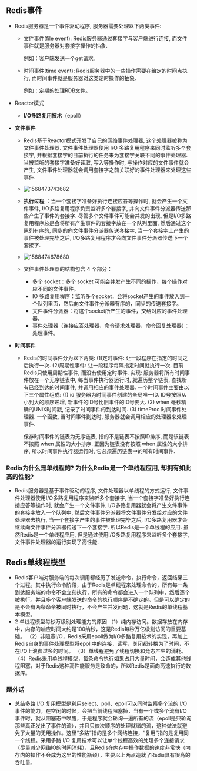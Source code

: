 ## Redis事件

- Redis服务器是一个事件驱动程序, 服务器需要处理以下两类事件:

  - 文件事件(file event): Redis服务器通过套接字与客户端进行连接, 而文件事件就是服务器对套接字操作的抽象.

    例如：客户端发送一个get请求。

  - 时间事件(time event): Redis服务器中的一些操作需要在给定的时间点执行, 而时间事件就是服务器对这类定时操作的抽象.

    例如：定期的处理RDB文件。

- Reactor模式

  - **I/O多路复用技术**（epoll）

- **文件事件**

  - Redis基于Reactor模式开发了自己的网络事件处理器, 这个处理器被称为文件事件处理器.
    文件事件处理器使用 I/O 多路复用程序来同时监听多个套接字, 并根据套接字的目前执行的任务来为套接字关联不同的事件处理器. 当被监听的套接字准备好读取, 写入等操作时, 与操作对应的文件事件就会产生, 文件事件处理器就会调用套接字之前关联好的事件处理器来处理这些事件.
  - ![1568473743682](C:\Users\侯泽明\AppData\Roaming\Typora\typora-user-images\1568473743682.png)
  - **执行过程** ：当一个套接字准备好执行连接应答等操作时, 就会产生一个文件事件, I/O多路复用程序负责监听多个套接字, 并向文件事件分派器传送那些产生了事件的套接字. 尽管多个文件事件可能会并发的出现, 但是I/O多路复用程序总是会将所有产生事件的套接字放在一个队列里面, 然后通过这个队列有序的, 同步的向文件事件分派器传送套接字, 当一个套接字上产生的事件被处理完毕之后, I/O多路复用程序才会向文件事件分派器传送下一个套接字.
  - ![1568474678680](C:\Users\侯泽明\AppData\Roaming\Typora\typora-user-images\1568474678680.png)

  
  - 文件事件处理器的结构包含 4 个部分：
    - 多个 socket：多个 socket 可能会并发产生不同的操作，每个操作对应不同的文件事件。
    - IO 多路复用程序：监听多个socket，会将socket产生的事件放入到一个队列里面，然后向文件事件分派器有序的，同步的传送套接字。
    - 文件事件分派器：将这个socket所产生的事件，交给对应的事件处理器。
    - 事件处理器（连接应答处理器、命令请求处理器、命令回复处理器）：处理事件。

- **时间事件**

  - Redis的时间事件分为以下两类:
    (1)定时事件: 让一段程序在指定的时间之后执行一次.
    (2)周期性事件: 让一段程序每隔指定时间就执行一次. 
    目前Redis只使用周期性事件, 而没有使用定时事件.
    实现:
    服务器将所有时间事件放在一个无序链表中, 每当事件执行器运行时, 就遍历整个链表, 查找所有已经到达的时间事件, 并调用相应的事件处理器.
    一个时间事件主要由以下三个属性组成:
    (1) id
    服务器为时间事件创建的全局唯一ID. ID号按照从小到大的顺序递增, 新事件的ID号比旧事件的ID号要大.
    (2) when
    毫秒精确的UNIX时间戳, 记录了时间事件的到达时间.
    (3) timeProc
    时间事件处理器. 一个函数, 当时间事件到达时, 服务器就会调用相应的处理器来处理事件.

    

    保存时间事件的链表为无序链表, 指的不是链表不按照ID排序, 而是该链表不按照 when 属性的大小排序. 正因为链表没有按照 when 属性的大小排序, 所以时间事件执行器运行时, 它必须遍历链表中的所有时间事件.

### Redis为什么是单线程的? 为什么Redis是一个单线程应用, 却拥有如此高的性能?

- Redis服务器是基于事件驱动的程序, 文件处理器以单线程的方式运行, 文件事件处理器使用I/O多路复用程序来监听多个套接字, 当一个套接字准备好执行连接应答等操作时, 就会产生一个文件事件, I/O多路复用器就会将产生文件事件的套接字放入一个队列中, 然后文件事件分派器将文件事件分发给对应的文件处理器去执行, 当一个套接字产生的事件被处理完毕之后, I/O多路复用器才会继续向文件事件分派器传送下一个套接字. 所以Redis是一个单线程的应用. 
  虽然Redis是一个单线程应用, 但是通过使用I/O多路复用程序来监听多个套接字, 文件事件处理器的运行实现了高性能.



## Redis单线程模型

- Redis客户端对服务端的每次调用都经历了发送命令，执行命令，返回结果三个过程。其中执行命令阶段，由于Redis是单线程来处理命令的，所有每一条到达服务端的命令不会立刻执行，所有的命令都会进入一个队列中，然后逐个被执行。并且多个客户端发送的命令的执行顺序是不确定的。但是可以确定的是不会有两条命令被同时执行，不会产生并发问题，这就是Redis的单线程基本模型。
- 2 单线程模型每秒万级别处理能力的原因
  （1）纯内存访问。数据存放在内存中，内存的响应时间大约是100纳秒，这是Redis每秒万亿级别访问的重要基础。
  （2）非阻塞I/O，Redis采用epoll做为I/O多路复用技术的实现，再加上Redis自身的事件处理模型将epoll中的连接，读写，关闭都转换为了时间，不在I/O上浪费过多的时间。
  （3）单线程避免了线程切换和竞态产生的消耗。
  （4）Redis采用单线程模型，每条命令执行如果占用大量时间，会造成其他线程阻塞，对于Redis这种高性能服务是致命的，所以Redis是面向高速执行的数据库。





### 题外话

- 总结多路 I/O 复用模型是利用select、poll、epoll可以同时监察多个流的 I/O 事件的能力，在空闲的时候，会把当前线程阻塞掉，当有一个或多个流有I/O事件时，就从阻塞态中唤醒，于是程序就会轮询一遍所有的流（epoll是只轮询那些真正发出了事件的流），并且只依次顺序的处理就绪的流，这种做法就避免了大量的无用操作。这里“多路”指的是多个网络连接，“复用”指的是复用同一个线程。采用多路 I/O 复用技术可以让单个线程高效的处理多个连接请求（尽量减少网络IO的时间消耗），且Redis在内存中操作数据的速度非常快（内存内的操作不会成为这里的性能瓶颈），主要以上两点造就了Redis具有很高的吞吐量。